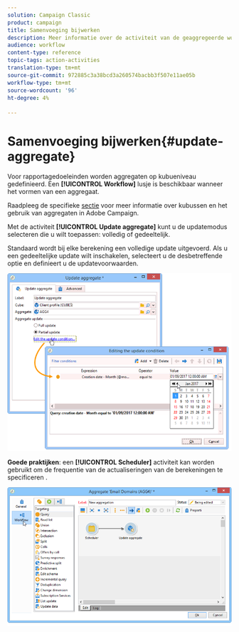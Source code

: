 ```yaml
---
solution: Campaign Classic
product: campaign
title: Samenvoeging bijwerken
description: Meer informatie over de activiteit van de geaggregeerde workflow bijwerken
audience: workflow
content-type: reference
topic-tags: action-activities
translation-type: tm+mt
source-git-commit: 972885c3a38bcd3a260574bacbb3f507e11ae05b
workflow-type: tm+mt
source-wordcount: '96'
ht-degree: 4%

---
```



# Samenvoeging bijwerken{#update-aggregate}

Voor rapportagedoeleinden worden aggregaten op kubueniveau gedefinieerd. Een **[!UICONTROL Workflow]** lusje is beschikbaar wanneer het vormen van een aggregaat.

Raadpleeg de specifieke [sectie](../../reporting/using/concepts-and-methodology.md#calculating-and-using-aggregates) voor meer informatie over kubussen en het gebruik van aggregaten in Adobe Campaign.

Met de activiteit **[!UICONTROL Update aggregate]** kunt u de updatemodus selecteren die u wilt toepassen: volledig of gedeeltelijk.

Standaard wordt bij elke berekening een volledige update uitgevoerd. Als u een gedeeltelijke update wilt inschakelen, selecteert u de desbetreffende optie en definieert u de updatevoorwaarden.

![](assets/s_advuser_cube_agregate_05.png)

**Goede praktijken**: een  **[!UICONTROL Scheduler]** activiteit kan worden gebruikt om de frequentie van de actualiseringen van de berekeningen te specificeren .

![](assets/s_advuser_cube_agregate_04.png)

